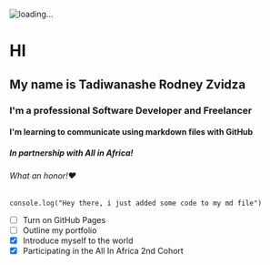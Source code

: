 ![loading...](https://pixabay.com/gifs/load-wait-loading-connect-dots-8778/)

# HI
## My name is Tadiwanashe Rodney Zvidza
### I'm a professional Software Developer and Freelancer
#### I'm learning to communicate using markdown files with GitHub
##### In partnership with All in Africa!
###### What an honor!❤️

```
console.log("Hey there, i just added some code to my md file")
```

- [ ] Turn on GitHub Pages
- [ ] Outline my portfolio
- [x] Introduce myself to the world
- [x] Participating in the All In Africa 2nd Cohort
